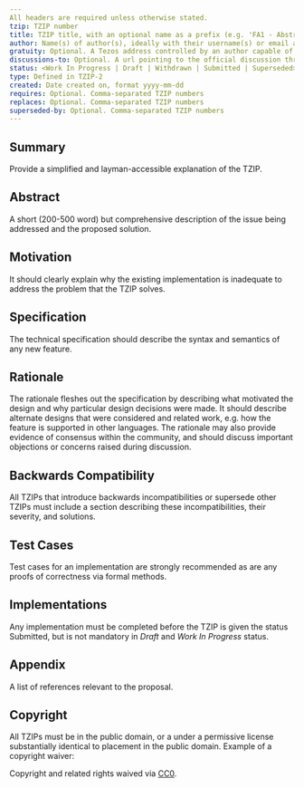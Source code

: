 ```yaml
---
All headers are required unless otherwise stated.
tzip: TZIP number
title: TZIP title, with an optional name as a prefix (e.g. 'FA1 - Abstract Ledger')
author: Name(s) of author(s), ideally with their username(s) or email address(es)
gratuity: Optional. A Tezos address controlled by an author capable of receiving gratuities from grateful Tezos users
discussions-to: Optional. A url pointing to the official discussion thread
status: <Work In Progress | Draft | Withdrawn | Submitted | Superseded>
type: Defined in TZIP-2
created: Date created on, format yyyy-mm-dd
requires: Optional. Comma-separated TZIP numbers
replaces: Optional. Comma-separated TZIP numbers
superseded-by: Optional. Comma-separated TZIP numbers
---
```



## Summary

Provide a simplified and layman-accessible explanation of the TZIP.

## Abstract

A short (200-500 word) but comprehensive description of the issue being addressed and the proposed solution.

## Motivation

It should clearly explain why the existing implementation is inadequate to address the problem that the TZIP solves.

## Specification

The technical specification should describe the syntax and semantics of any new feature.

## Rationale

The rationale fleshes out the specification by describing what motivated the design and why particular design decisions were made. It should describe alternate designs that were considered and related work, e.g. how the feature is supported in other languages. The rationale may also provide evidence of consensus within the community, and should discuss important objections or concerns raised during discussion.

## Backwards Compatibility

All TZIPs that introduce backwards incompatibilities or supersede other TZIPs must include a section describing these incompatibilities, their severity, and solutions.

## Test Cases

Test cases for an implementation are strongly recommended as are any proofs of correctness via formal methods.

## Implementations

Any implementation must be completed before the TZIP is given the status Submitted, but is not mandatory in *Draft* and *Work In Progress* status.

## Appendix

A list of references relevant to the proposal.

## Copyright

All TZIPs must be in the public domain, or a under a permissive license substantially identical to placement in the public domain. Example of a copyright waiver:

Copyright and related rights waived via
[CC0](https://creativecommons.org/publicdomain/zero/1.0/).
